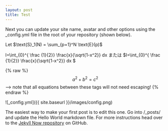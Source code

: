 ```yaml
---
layout: post
title: Test 
---
```


<script src="https://cdn.mathjax.org/mathjax/latest/MathJax.js?config=TeX-AMS-MML_HTMLorMML" type="text/javascript"></script>

Next you can update your site name, avatar and other options using the _config.yml file in the root of your repository (shown below).


Let $\text{S}_1(N) = \sum_{p=1}^N \text{E}(p)$

I=\int_{0}^{ \frac {1}{2}} \frac{x}{\sqrt{1-x^2}} dx
または
$I=\int_{0}^{ \frac {1}{2}} \frac{x}{\sqrt{1-x^2}} dx $

{% raw %}
  $$a^2 + b^2 = c^2$$ --> note that all equations between these tags will not need escaping! 
 {% endraw %}



![_config.yml]({{ site.baseurl }}/images/config.png)

The easiest way to make your first post is to edit this one. Go into /_posts/ and update the Hello World markdown file. For more instructions head over to the [Jekyll Now repository](https://github.com/barryclark/jekyll-now) on GitHub.
